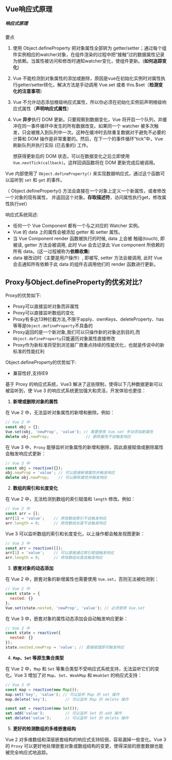 ## Vue响应式原理

##### 响应式原理

要点

1. 使用 Object.defineProperty 把对象属性全部转为 getter/setter；通过每个组件实例相应的watcher对象，在组件渲染的过程中把“接触”过的数据属性记录为依赖。当属性被访问和修改时通知watcher变化，使组件更新。(**如何追踪变化**)

2. Vue 不能检测到对象属性的添加或删除，原因是vue在初始化实例时对属性执行getter/setter转化，解决方法是手动调用 Vue.set 或者 this.$set（**检测变化的注意事项**）

3. Vue 不允许动态添加根级响应式属性，所以你必须在初始化实例前声明根级响应式属性（**声明响应式属性**）

4. Vue **异步**执行 DOM 更新。只要观察到数据变化，Vue 将开启一个队列，并缓冲在同一事件循环中发生的所有数据改变。如果同一个 watcher 被多次触发，只会被推入到队列中一次。这种在缓冲时去除重复数据对于避免不必要的计算和 DOM 操作是非常重要的。然后，在下一个的事件循环“tick”中，Vue 刷新队列并执行实际 (已去重的) 工作。

   想获得更新后的 DOM 状态，可以在数据变化之后立即使用 `Vue.nextTick(callback)`。这样回调函数将在 DOM 更新完成后被调用。

   

Vue 内部使用了 `Object.defineProperty()` 来实现数据响应式，通过这个函数可以监听到 `set` 和 `get` 的事件。

（ Object.defineProperty() 方法会直接在一个对象上定义一个新属性，或者修改一个对象的现有属性， 并返回这个对象。**存取描述符**，访问属性执行get，修改属性执行set）



响应式系统简述:

- 任何一个 Vue Component 都有一个与之对应的 Watcher 实例。
- Vue 的 data 上的属性会被添加 getter 和 setter 属性。
- 当 Vue Component render 函数被执行的时候, data 上会被 触碰(touch), 即被读, getter 方法会被调用, 此时 Vue 会去记录此 Vue component 所依赖的所有 data。(这一过程被称为**依赖收集**)
- data 被改动时（主要是用户操作）, 即被写, setter 方法会被调用, 此时 Vue 会去通知所有依赖于此 data 的组件去调用他们的 render 函数进行更新。



## Proxy与Object.defineProperty的优劣对比?

Proxy的优势如下:

- Proxy可以直接监听对象而非属性
- Proxy可以直接监听数组的变化
- Proxy有多达13种拦截方法,不限于apply、ownKeys、deleteProperty、has等等是`Object.defineProperty`不具备的
- Proxy返回的是一个新对象,我们可以只操作新的对象达到目的,而`Object.defineProperty`只能遍历对象属性直接修改
- Proxy作为新标准将受到浏览器厂商重点持续的性能优化，也就是传说中的新标准的性能红利

Object.defineProperty的优势如下:

- 兼容性好,支持IE9



基于 Proxy 的响应式系统，Vue3 解决了这些限制，使得以下几种数据更新可以被监听到，使 Vue 3 的响应式系统更加强大和灵活，开发体验也更佳：

1. **新增或删除对象的属性**

在 Vue 2 中，无法监听对象属性的新增和删除。例如：

```javascript
// Vue 2 中
const obj = {};
Vue.set(obj, 'newProp', 'value'); // 需要使用 Vue.set 手动添加新属性
delete obj.newProp;                // 删除属性不会触发响应
```

在 Vue 3 中，`Proxy` 能够监听对象属性的新增和删除，因此直接赋值或删除属性会触发响应式更新：

```javascript
// Vue 3 中
const obj = reactive({});
obj.newProp = 'value'; // 可以直接新增属性并触发响应
delete obj.newProp;    // 可以删除属性并触发响应
```

2. **数组的索引和长度变化**

在 Vue 2 中，无法检测到数组的索引赋值和 `length` 修改。例如：

```javascript
// Vue 2 中
const arr = [];
arr[1] = 'value';    // 修改数组索引不会触发响应
arr.length = 0;      // 修改数组长度不会触发响应
```

Vue 3 可以监听数组的索引和长度变化，以上操作都会触发视图更新：

```javascript
// Vue 3 中
const arr = reactive([]);
arr[1] = 'value';    // 可以直接通过索引赋值触发响应
arr.length = 0;      // 修改数组长度会触发响应
```

3. **嵌套对象的动态添加**

在 Vue 2 中，嵌套对象的新增属性也需要使用 `Vue.set`，否则无法被检测到：

```javascript
// Vue 2 中
const state = {
  nested: {}
};
Vue.set(state.nested, 'newProp', 'value'); // 必须使用 Vue.set
```

在 Vue 3 中，嵌套对象的属性动态添加会自动触发响应更新：

```javascript
// Vue 3 中
const state = reactive({
  nested: {}
});
state.nested.newProp = 'value'; // 直接赋值即可触发响应
```

4. **`Map`、`Set` 等原生集合类型**

在 Vue 2 中，`Map` 和 `Set` 等集合类型不受响应式系统支持，无法监听它们的变化。Vue 3 增加了对 `Map`、`Set`、`WeakMap` 和 `WeakSet` 的响应式支持：

```javascript
// Vue 3 中
const map = reactive(new Map());
map.set('key', 'value'); // 可以监听 Map 的 set 操作
map.delete('key');        // 可以监听 Map 的 delete 操作

const set = reactive(new Set());
set.add('value');         // 可以监听 Set 的 add 操作
set.delete('value');      // 可以监听 Set 的 delete 操作
```

5. **更好的检测数组的多维嵌套结构**

Vue 2 对多维数组和深层嵌套结构的响应式支持较弱，容易漏掉一些变化。Vue 3 的 `Proxy` 可以更好地处理嵌套对象或数组结构的变更，使得深层的嵌套数据也能被完全响应式地追踪。
